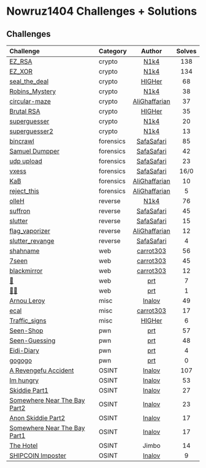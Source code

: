 # Nowruz1404 Challenges + Solutions

## Challenges

|     Challenge      |  Category  |    Author    | Solves |
|:-------------------|:-----------|:------------:|:------:|
| [EZ_RSA](crypto/EZ_RSA)             |   crypto   | [N1k4](https://github.com/mheidari98)     |  138   |
| [EZ_XOR](crypto/EZ_XOR)             |   crypto   | [N1k4](https://github.com/mheidari98)     |  134   |
| [seal_the_deal](crypto/seal_the_deal)      |   crypto   | [HIGHer](https://github.com/HIGH0101)    |   68   |
| [Robins_Mystery](crypto/Robins_Mystery)     |   crypto   | [N1k4](https://github.com/mheidari98)     |   38   |
| [circular-maze](crypto/circular-maze)      |   crypto   | [AliGhaffarian](https://github.com/AliGhaffarian)|   37   |
| [Brutal RSA](crypto/Brutal%20RSA)         |   crypto   | [HIGHer](https://github.com/HIGH0101)    |   35   |
| [superguesser](crypto/superguesser)       |   crypto   | [N1k4](https://github.com/mheidari98)     |   20   |
| [superguesser2](crypto/superguesser2)      |   crypto   | [N1k4](https://github.com/mheidari98)     |   13   |
| [bincrawl](forensics/bincrawl)           | forensics  | [SafaSafari](https://github.com/SafaSafari)  |   85   |
| [Samuel Dumpper](forensics/Samuel%20Dumpper)     | forensics  | [SafaSafari](https://github.com/SafaSafari)  |   42   |
| [udp upload](forensics/udp%20upload)         | forensics  | [SafaSafari](https://github.com/SafaSafari)  |   23   |
| [vxess](forensics/vxess)              | forensics  | [SafaSafari](https://github.com/SafaSafari)  |  16/0  |
| [KaB](forensics/KaB)                | forensics  | [AliGhaffarian](https://github.com/AliGhaffarian)|   10   |
| [reject_this](forensics/reject_this)        | forensics  | [AliGhaffarian](https://github.com/AliGhaffarian)|    5   |
| [olleH](reverse/olleH)              |  reverse   | [N1k4](https://github.com/mheidari98)     |   76   |
| [suffron](reverse/suffron)            |  reverse   | [SafaSafari](https://github.com/SafaSafari)  |   45   |
| [slutter](reverse/slutter)            |  reverse   | [SafaSafari](https://github.com/SafaSafari)  |   15   |
| [flag_vaporizer](reverse/flag_vaporizer)     |  reverse   | [AliGhaffarian](https://github.com/AliGhaffarian)|   12   |
| [slutter_revange](reverse/slutter_revange)    |  reverse   | [SafaSafari](https://github.com/SafaSafari)  |    4   |
| [shahname](web/shahname)           |    web     | [carrot303](https://github.com/carrot303)   |   56   |
| [7seen](web/7seen)              |    web     | [carrot303](https://github.com/carrot303)   |   45   |
| [blackmirror](web/blackmirror)        |    web     | [carrot303](https://github.com/carrot303)   |   12   |
| [🌱](web/mint)        |    web     | [prt](https://github.com/)   |   7   |
| [🌱🌱](web/mintmint)        |    web     | [prt](https://github.com/)   |   1   |
| [Arnou Leroy](misc/Arnou_Leroy) |    misc    | [Inalov](https://github.com/inalov)   |   49   |
| [ecal](misc/ecal)               |    misc    | [carrot303](https://github.com/carrot303)   |   17   |
| [Traffic_signs](misc/Traffic_signs)      |    misc    | [HIGHer](https://github.com/HIGH0101)    |    6   |
| [Seen-Shop](pwn/Seen-Shop)      |    pwn    | [prt](https://github.com/)    |    57   |
| [Seen-Guessing](pwn/Seen-Guessing)      |    pwn    | [prt](https://github.com/)    |    48   |
| [Eidi-Diary](pwn/Eidi-Diary)      |    pwn    | [prt](https://github.com/)    |    4   |
| [gogogo](pwn/gogogo)      |    pwn    | [prt](https://github.com/)    |    0   |
| [A Revengefu Accident](OSINT/A_Revengefu_Accident) |   OSINT   | [Inalov](https://github.com/inalov) |  107   |
| [Im hungry](OSINT/Im_Hungry) |   OSINT   | [Inalov](https://github.com/inalov) |  53   |
| [Skiddie Part1](OSINT/Anon_Skiddie_Part_1) |   OSINT   | [Inalov](https://github.com/inalov) |  27   |
| [Somewhere Near The Bay Part2](OSINT/Somewhere_Near_The_Bay_Part_2) |   OSINT   | [Inalov](https://github.com/inalov) |  23   |
| [Anon Skiddie Part2](OSINT/Anon_Skiddie_Part_2) |   OSINT   | [Inalov](https://github.com/inalov) |  17   |
| [Somewhere Near The Bay Part1](OSINT/Somewhere_Near_The_Bay_Part_1) |   OSINT   | [Inalov](https://github.com/inalov) |  17   |
| [The Hotel](OSINT/The_Hotel) |   OSINT   | Jimbo |  14   |
| [SHIPCOIN Imposter](OSINT/SHIPCOIN_Imposter) |   OSINT   | [Inalov](https://github.com/inalov) |  9   |

